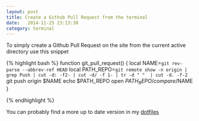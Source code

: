 ```yaml
---
layout: post
title: Create a Github Pull Request from the terminal
date:   2014-11-25 23:13:30
category: terminal
---
```


To simply create a Github Pull Request on the site from the current active directory use this snippet

{% highlight bash %}
 function git_pull_request()
 {
    local NAME=`git rev-parse --abbrev-ref HEAD`
    local PATH_REPO=`git remote show -n origin | grep Push | cut -d: -f2- | cut -d/ -f 1- | tr -d " "  | cut -d. -f-2`
    git push origin $NAME
    echo $PATH_REPO
    open $PATH_REPO/compare/$NAME
}

{% endhighlight %}


You can probably find a more up to date version in my [dotfiles](https://github.com/genintho/dotfiles)


